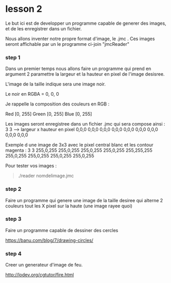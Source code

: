 # lesson 2

Le but ici est de developper un programme capable de generer des images, et de les enregistrer dans  un fichier.

Nous allons inventer notre propre format d'image, le .jmc .
Ces images seront affichable par un le programme ci-join "jmcReader"

### step 1

Dans un premier temps nous allons faire un programme qui prend en argument 2 paramettre la largeur et la hauteur en pixel de l'image desisree.

L'image de la taille indique sera une image noir.

Le noir en RGBA = 0, 0, 0

Je rappelle la composition des couleurs en RGB :

Red [0, 255]
Green [0, 255]
Blue [0, 255]

Les images seront enregistree dans un fichier .jmc qui sera compose ainsi :
3 3 --> largeur x hauteur en pixel
0,0,0 0,0,0 0,0,0 
0,0,0 0,0,0 0,0,0 
0,0,0 0,0,0 0,0,0 

Exemple d une image de 3x3 avec le pixel central blanc et les contour magenta :
3 3
255,0,255 255,0,255 255,0,255
255,0,255 255,255,255 255,0,255
255,0,255 255,0,255 255,0,255

Pour tester vos images :
> ./reader nomdelimage.jmc

### step 2

Faire un programme qui genere une image de la taille desiree qui alterne 2 couleurs tout les X pixel sur la haute (une image rayee quoi)

### step 3

Faire un programme capable de dessiner des cercles

https://banu.com/blog/7/drawing-circles/

### step 4

Creer un generateur d'image de feu.

http://lodev.org/cgtutor/fire.html